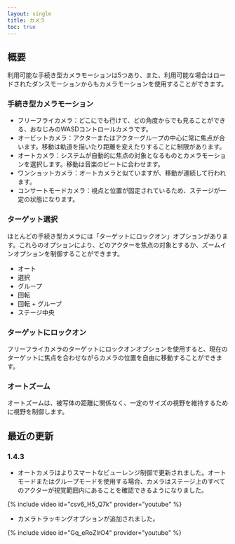 ```yaml
---
layout: single
title: カメラ
toc: true
---
```


## 概要
利用可能な手続き型カメラモーションは5つあり、また、利用可能な場合はロードされたダンスモーションからもカメラモーションを使用することができます。

### 手続き型カメラモーション
* フリーフライカメラ：どこにでも行けて、どの角度からでも見ることができる、おなじみのWASDコントロールカメラです。
* オービットカメラ：アクターまたはアクターグループの中心に常に焦点が合います。移動は軌道を描いたり距離を変えたりすることに制限があります。
* オートカメラ：システムが自動的に焦点の対象となるものとカメラモーションを選択します。移動は音楽のビートに合わせます。
* ワンショットカメラ：オートカメラと似ていますが、移動が連続して行われます。
* コンサートモードカメラ：視点と位置が固定されているため、ステージが一定の状態になります。

### ターゲット選択
ほとんどの手続き型カメラには「ターゲットにロックオン」オプションがあります。これらのオプションにより、どのアクターを焦点の対象とするか、ズームインオプションを制御することができます。
* オート
* 選択
* グループ
* 回転
* 回転 + グループ
* ステージ中央

### ターゲットにロックオン
フリーフライカメラのターゲットにロックオンオプションを使用すると、現在のターゲットに焦点を合わせながらカメラの位置を自由に移動することができます。

### オートズーム
オートズームは、被写体の距離に関係なく、一定のサイズの視野を維持するために視野を制御します。

## 最近の更新
### 1.4.3
* オートカメラはよりスマートなビューレンジ制御で更新されました。オートモードまたはグループモードを使用する場合、カメラはステージ上のすべてのアクターが視覚範囲内にあることを確認できるようになりました。

{% include video id="csv6_H5_Q7k" provider="youtube" %}

* カメラトラッキングオプションが追加されました。

{% include video id="Gq_eRoZIrO4" provider="youtube" %}